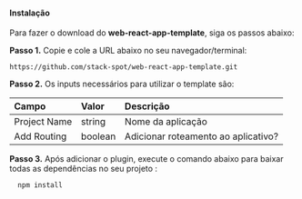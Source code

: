 #### Instalação
Para fazer o download do **web-react-app-template**, siga os passos abaixo:

**Passo 1.** Copie e cole a URL abaixo no seu navegador/terminal:
```
https://github.com/stack-spot/web-react-app-template.git
```
**Passo 2.** Os inputs necessários para utilizar o template são:

| **Campo**     | **Valor** | **Descrição**     |
| :---          | :---      | :---              |
| Project Name  | string    | Nome da aplicação   |
| Add Routing   | boolean   | Adicionar roteamento ao aplicativo?  |

**Passo 3.** Após adicionar o plugin, execute o comando abaixo para baixar todas as dependências no seu projeto :

```
  npm install
```
